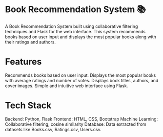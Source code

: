 # Book Recommendation System 📚
A Book Recommendation System built using collaborative filtering techniques and Flask for the web interface. This system recommends books based on user input and displays the most popular books along with their ratings and authors.



# Features 
 Recommends books based on user input.
 Displays the most popular books with average ratings and number of votes.
 Displays book titles, authors, and cover images.
 Simple and intuitive web interface using Flask.

# Tech Stack 
 Backend: Python, Flask
 Frontend: HTML, CSS, Bootstrap
 Machine Learning: Collaborative filtering, cosine similarity
 Database: Data extracted from datasets like Books.csv, Ratings.csv, Users.csv.

